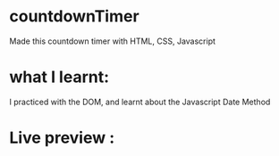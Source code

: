 # countdownTimer
Made this countdown timer with HTML, CSS, Javascript

# what I learnt:
I practiced with the DOM, and learnt about the Javascript Date Method

# Live preview :
